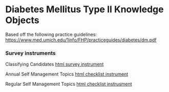 # Diabetes Mellitus Type II Knowledge Objects
Based off the following practice guidelines: https://www.med.umich.edu/1info/FHP/practiceguides/diabetes/dm.pdf

### Survey instruments

Classifying Candidates [html survey instrument](./classifying-candidate-for-tight-control/resource/classifying-candidate-for-tight-control-of-blood-glucose.html)

Annual Self Management Topics [html checklist instrument](./self-management-topics/annual/self-management-topics-annual.html)


Regular Self Management Topics [html checklist instrusment](./self-management-topics/regular/self-management-topics-regular.html)
